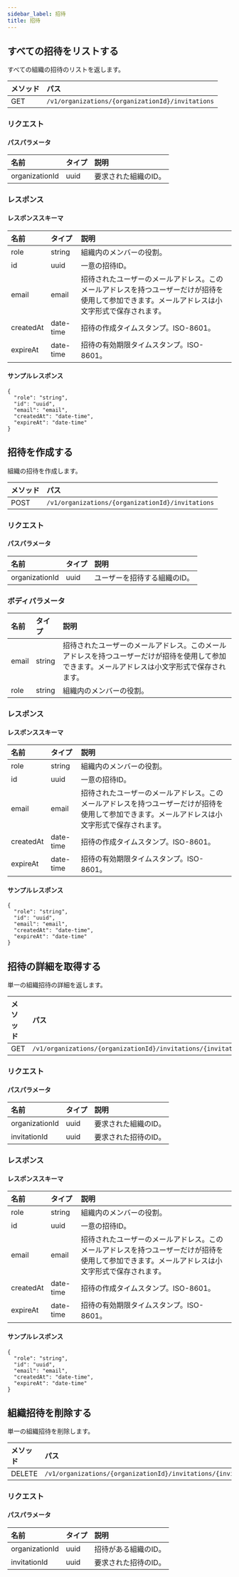```yaml
---
sidebar_label: 招待
title: 招待
---
```


## すべての招待をリストする

すべての組織の招待のリストを返します。

| メソッド | パス |
| :----- | :--- |
| GET | `/v1/organizations/{organizationId}/invitations` |

### リクエスト

#### パスパラメータ

| 名前 | タイプ | 説明 |
| :--- | :--- | :---------- |
| organizationId | uuid | 要求された組織のID。 | 

### レスポンス

#### レスポンススキーマ

| 名前 | タイプ | 説明 |
| :--- | :--- | :---------- |
| role | string | 組織内のメンバーの役割。 | 
| id | uuid | 一意の招待ID。 | 
| email | email | 招待されたユーザーのメールアドレス。このメールアドレスを持つユーザーだけが招待を使用して参加できます。メールアドレスは小文字形式で保存されます。 | 
| createdAt | date-time | 招待の作成タイムスタンプ。ISO-8601。 | 
| expireAt | date-time | 招待の有効期限タイムスタンプ。ISO-8601。 | 

#### サンプルレスポンス

```
{
  "role": "string",
  "id": "uuid",
  "email": "email",
  "createdAt": "date-time",
  "expireAt": "date-time"
}
```

## 招待を作成する

組織の招待を作成します。

| メソッド | パス |
| :----- | :--- |
| POST | `/v1/organizations/{organizationId}/invitations` |

### リクエスト

#### パスパラメータ

| 名前 | タイプ | 説明 |
| :--- | :--- | :---------- |
| organizationId | uuid | ユーザーを招待する組織のID。 | 

### ボディパラメータ

| 名前 | タイプ | 説明 |
| :--- | :--- | :---------- |
| email | string | 招待されたユーザーのメールアドレス。このメールアドレスを持つユーザーだけが招待を使用して参加できます。メールアドレスは小文字形式で保存されます。 | 
| role | string | 組織内のメンバーの役割。 | 

### レスポンス

#### レスポンススキーマ

| 名前 | タイプ | 説明 |
| :--- | :--- | :---------- |
| role | string | 組織内のメンバーの役割。 | 
| id | uuid | 一意の招待ID。 | 
| email | email | 招待されたユーザーのメールアドレス。このメールアドレスを持つユーザーだけが招待を使用して参加できます。メールアドレスは小文字形式で保存されます。 | 
| createdAt | date-time | 招待の作成タイムスタンプ。ISO-8601。 | 
| expireAt | date-time | 招待の有効期限タイムスタンプ。ISO-8601。 | 

#### サンプルレスポンス

```
{
  "role": "string",
  "id": "uuid",
  "email": "email",
  "createdAt": "date-time",
  "expireAt": "date-time"
}
```

## 招待の詳細を取得する

単一の組織招待の詳細を返します。

| メソッド | パス |
| :----- | :--- |
| GET | `/v1/organizations/{organizationId}/invitations/{invitationId}` |

### リクエスト

#### パスパラメータ

| 名前 | タイプ | 説明 |
| :--- | :--- | :---------- |
| organizationId | uuid | 要求された組織のID。 | 
| invitationId | uuid | 要求された招待のID。 | 

### レスポンス

#### レスポンススキーマ

| 名前 | タイプ | 説明 |
| :--- | :--- | :---------- |
| role | string | 組織内のメンバーの役割。 | 
| id | uuid | 一意の招待ID。 | 
| email | email | 招待されたユーザーのメールアドレス。このメールアドレスを持つユーザーだけが招待を使用して参加できます。メールアドレスは小文字形式で保存されます。 | 
| createdAt | date-time | 招待の作成タイムスタンプ。ISO-8601。 | 
| expireAt | date-time | 招待の有効期限タイムスタンプ。ISO-8601。 | 

#### サンプルレスポンス

```
{
  "role": "string",
  "id": "uuid",
  "email": "email",
  "createdAt": "date-time",
  "expireAt": "date-time"
}
```

## 組織招待を削除する

単一の組織招待を削除します。

| メソッド | パス |
| :----- | :--- |
| DELETE | `/v1/organizations/{organizationId}/invitations/{invitationId}` |

### リクエスト

#### パスパラメータ

| 名前 | タイプ | 説明 |
| :--- | :--- | :---------- |
| organizationId | uuid | 招待がある組織のID。 | 
| invitationId | uuid | 要求された招待のID。 | 
